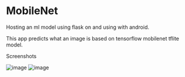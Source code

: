 # MobileNet
Hosting an ml model using flask on and using with android. 


This app predicts what an image is based on tensorflow mobilenet tflite model.


Screenshots


![image](https://user-images.githubusercontent.com/56995181/116841323-7a793380-abf6-11eb-8705-212cc2016e4e.png)
![image](https://user-images.githubusercontent.com/56995181/116841337-836a0500-abf6-11eb-8390-1d979ebb327f.png)
